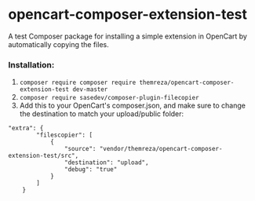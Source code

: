 # opencart-composer-extension-test
A test Composer package for installing a simple extension in OpenCart by automatically copying the files.

### Installation:

1. `composer require composer require themreza/opencart-composer-extension-test dev-master`
2. `composer require sasedev/composer-plugin-filecopier`
3. Add this to your OpenCart's composer.json, and make sure to change the destination to match your upload/public folder:

```
"extra": {
        "filescopier": [
            {
                "source": "vendor/themreza/opencart-composer-extension-test/src",
                "destination": "upload",
                "debug": "true"
            }
        ]
    }    
```
